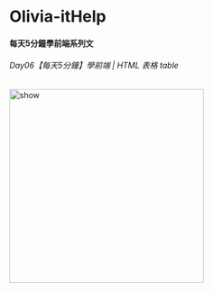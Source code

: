 # Olivia-itHelp
#### 每天5分鐘學前端系列文
###### Day06【每天5分鐘】學前端 | HTML 表格 table

<img width="344" alt="show" src="https://user-images.githubusercontent.com/96507242/188732526-4368fa25-39ae-4cbb-9f07-061b1b9316dc.png">
